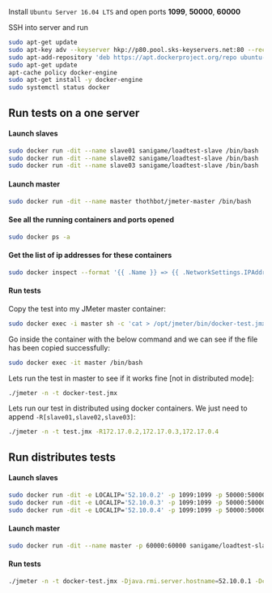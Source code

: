 Install ```Ubuntu Server 16.04 LTS``` and open ports **1099**, **50000**, **60000**

SSH into server and run

```bash
sudo apt-get update
sudo apt-key adv --keyserver hkp://p80.pool.sks-keyservers.net:80 --recv-keys 58118E89F3A912897C070ADBF76221572C52609D
sudo apt-add-repository 'deb https://apt.dockerproject.org/repo ubuntu-xenial main'
sudo apt-get update
apt-cache policy docker-engine
sudo apt-get install -y docker-engine
sudo systemctl status docker
```

## Run tests on a one server

#### Launch slaves

```bash
sudo docker run -dit --name slave01 sanigame/loadtest-slave /bin/bash
sudo docker run -dit --name slave02 sanigame/loadtest-slave /bin/bash
sudo docker run -dit --name slave03 sanigame/loadtest-slave /bin/bash
```

#### Launch master
```bash
sudo docker run -dit --name master thothbot/jmeter-master /bin/bash
```

#### See all the running containers and ports opened

```bash
sudo docker ps -a
```

#### Get the list of ip addresses for these containers

```bash
sudo docker inspect --format '{{ .Name }} => {{ .NetworkSettings.IPAddress }}' $(sudo docker ps -a -q)
```

#### Run tests
Copy the test into my JMeter master container:
```bash
sudo docker exec -i master sh -c 'cat > /opt/jmeter/bin/docker-test.jmx' < docker-test.jmx
```
Go inside the container with the below command and we can see if the file has been copied successfully:
```bash
sudo docker exec -it master /bin/bash
```
Lets run the test in master to see if it works fine [not in distributed mode]:
```bash
./jmeter -n -t docker-test.jmx
```

Lets run our test in distributed using docker containers. We just need to append ```-R[slave01,slave02,slave03]```:
```bash
./jmeter -n -t test.jmx -R172.17.0.2,172.17.0.3,172.17.0.4
```

## Run distributes tests

#### Launch slaves
```bash
sudo docker run -dit -e LOCALIP='52.10.0.2' -p 1099:1099 -p 50000:50000 sanigame/loadtest-slave /bin/bash
sudo docker run -dit -e LOCALIP='52.10.0.3' -p 1099:1099 -p 50000:50000 sanigame/loadtest-slave /bin/bash
sudo docker run -dit -e LOCALIP='52.10.0.4' -p 1099:1099 -p 50000:50000 sanigame/loadtest-slave /bin/bash
```

#### Launch master
```bash
sudo docker run -dit --name master -p 60000:60000 sanigame/loadtest-slave /bin/bash
```

#### Run tests
```bash
./jmeter -n -t docker-test.jmx -Djava.rmi.server.hostname=52.10.0.1 -Dclient.rmi.localport=60000 -R52.10.0.2,52.10.0.3
```
